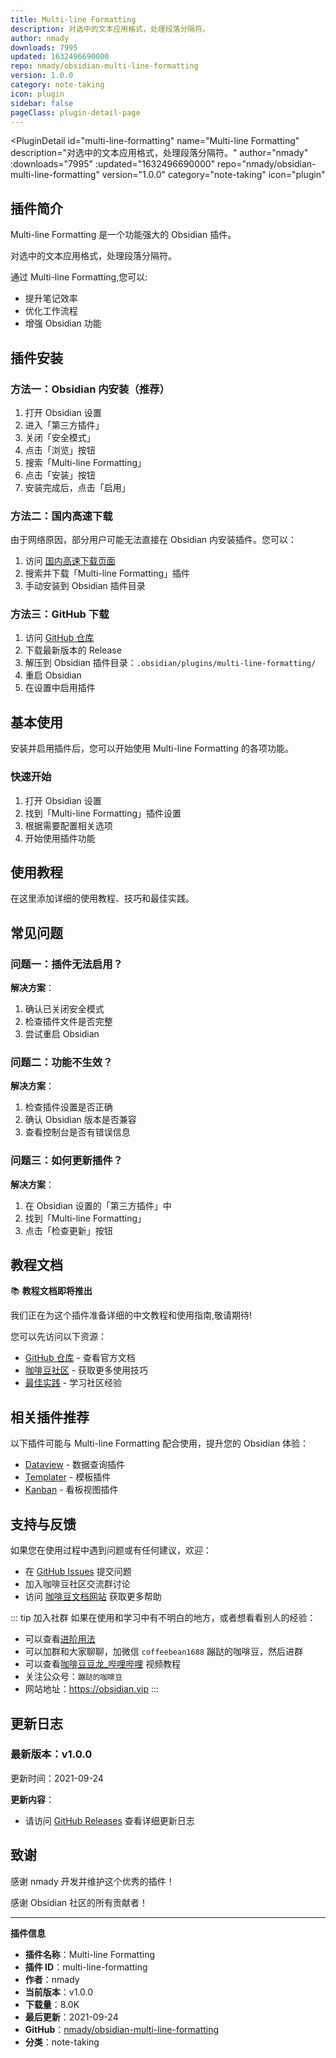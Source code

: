 ```yaml
---
title: Multi-line Formatting
description: 对选中的文本应用格式，处理段落分隔符。
author: nmady
downloads: 7995
updated: 1632496690000
repo: nmady/obsidian-multi-line-formatting
version: 1.0.0
category: note-taking
icon: plugin
sidebar: false
pageClass: plugin-detail-page
---
```


<PluginDetail
  id="multi-line-formatting"
  name="Multi-line Formatting"
  description="对选中的文本应用格式，处理段落分隔符。"
  author="nmady"
  :downloads="7995"
  :updated="1632496690000"
  repo="nmady/obsidian-multi-line-formatting"
  version="1.0.0"
  category="note-taking"
  icon="plugin"
>

<!-- AUTO_GENERATED_START -->
## 插件简介

Multi-line Formatting 是一个功能强大的 Obsidian 插件。

对选中的文本应用格式，处理段落分隔符。

通过 Multi-line Formatting,您可以:

- 提升笔记效率
- 优化工作流程
- 增强 Obsidian 功能

<!-- AUTO_GENERATED_END -->

<!-- AUTO_GENERATED_START -->
## 插件安装

### 方法一：Obsidian 内安装（推荐）

1. 打开 Obsidian 设置
2. 进入「第三方插件」
3. 关闭「安全模式」
4. 点击「浏览」按钮
5. 搜索「Multi-line Formatting」
6. 点击「安装」按钮
7. 安装完成后，点击「启用」

### 方法二：国内高速下载

由于网络原因，部分用户可能无法直接在 Obsidian 内安装插件。您可以：

1. 访问 [国内高速下载页面](/zh/documentation/obsidian-plugins-download.html)
2. 搜索并下载「Multi-line Formatting」插件
3. 手动安装到 Obsidian 插件目录

### 方法三：GitHub 下载

1. 访问 [GitHub 仓库](https://github.com/nmady/obsidian-multi-line-formatting)
2. 下载最新版本的 Release
3. 解压到 Obsidian 插件目录：`.obsidian/plugins/multi-line-formatting/`
4. 重启 Obsidian
5. 在设置中启用插件

## 基本使用

安装并启用插件后，您可以开始使用 Multi-line Formatting 的各项功能。

### 快速开始

1. 打开 Obsidian 设置
2. 找到「Multi-line Formatting」插件设置
3. 根据需要配置相关选项
4. 开始使用插件功能

<!-- AUTO_GENERATED_END -->

<!-- CUSTOM_CONTENT_START:tutorial -->
## 使用教程

在这里添加详细的使用教程、技巧和最佳实践。

<!-- CUSTOM_CONTENT_END:tutorial -->

<!-- SHARED_CONTENT_START -->
## 常见问题

### 问题一：插件无法启用？

**解决方案**：
1. 确认已关闭安全模式
2. 检查插件文件是否完整
3. 尝试重启 Obsidian

### 问题二：功能不生效？

**解决方案**：
1. 检查插件设置是否正确
2. 确认 Obsidian 版本是否兼容
3. 查看控制台是否有错误信息

### 问题三：如何更新插件？

**解决方案**：
1. 在 Obsidian 设置的「第三方插件」中
2. 找到「Multi-line Formatting」
3. 点击「检查更新」按钮

## 教程文档

📚 **教程文档即将推出**

我们正在为这个插件准备详细的中文教程和使用指南,敬请期待!

您可以先访问以下资源：
- [GitHub 仓库](https://github.com/nmady/obsidian-multi-line-formatting) - 查看官方文档
- [咖啡豆社区](/zh/bases/) - 获取更多使用技巧
- [最佳实践](/zh/best-practices/) - 学习社区经验

## 相关插件推荐

以下插件可能与 Multi-line Formatting 配合使用，提升您的 Obsidian 体验：

- [Dataview](/zh/plugins/dataview.html) - 数据查询插件
- [Templater](/zh/plugins/templater-obsidian.html) - 模板插件
- [Kanban](/zh/plugins/obsidian-kanban.html) - 看板视图插件

## 支持与反馈

如果您在使用过程中遇到问题或有任何建议，欢迎：

- 在 [GitHub Issues](https://github.com/nmady/obsidian-multi-line-formatting/issues) 提交问题
- 加入咖啡豆社区交流群讨论
- 访问 [咖啡豆文档网站](https://obsidian.vip) 获取更多帮助

::: tip 加入社群
如果在使用和学习中有不明白的地方，或者想看看别人的经验：
- 可以查看[进阶用法](/zh/advanced)
- 可以加群和大家聊聊，加微信 `coffeebean1688` 蹦跶的咖啡豆，然后进群
- 可以查看[咖啡豆豆龙_哔哩哔哩](https://space.bilibili.com/618777356) 视频教程
- 关注公众号：`蹦跶的咖啡豆`
- 网站地址：https://obsidian.vip
:::
<!-- SHARED_CONTENT_END -->

<!-- AUTO_GENERATED_START -->
## 更新日志

### 最新版本：v1.0.0

更新时间：2021-09-24

**更新内容**：
- 请访问 [GitHub Releases](https://github.com/nmady/obsidian-multi-line-formatting/releases) 查看详细更新日志

## 致谢

感谢 nmady 开发并维护这个优秀的插件！

感谢 Obsidian 社区的所有贡献者！

---

**插件信息**
- **插件名称**：Multi-line Formatting
- **插件 ID**：multi-line-formatting
- **作者**：nmady
- **当前版本**：v1.0.0
- **下载量**：8.0K
- **最后更新**：2021-09-24
- **GitHub**：[nmady/obsidian-multi-line-formatting](https://github.com/nmady/obsidian-multi-line-formatting)
- **分类**：note-taking
<!-- AUTO_GENERATED_END -->

</PluginDetail>

